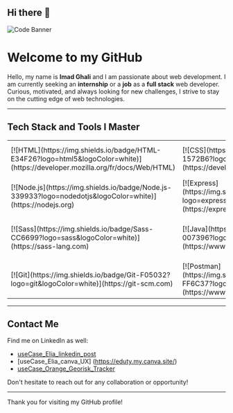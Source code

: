 ## Hi there 👋
![Code Banner](https://source.unsplash.com/1200x300/?code)

# Welcome to my GitHub

Hello, my name is **Imad Ghali** and I am passionate about web development. I am currently seeking an **internship** or a **job** as a **full stack** web developer. Curious, motivated, and always looking for new challenges, I strive to stay on the cutting edge of web technologies.

---

## Tech Stack and Tools I Master

<table>
  <tr>
    <td>[![HTML](https://img.shields.io/badge/HTML-E34F26?logo=html5&logoColor=white)](https://developer.mozilla.org/fr/docs/Web/HTML)</td>
    <td>[![CSS](https://img.shields.io/badge/CSS-1572B6?logo=css3&logoColor=white)](https://developer.mozilla.org/fr/docs/Web/CSS)</td>
    <td>[![JavaScript](https://img.shields.io/badge/JavaScript-F7DF1E?logo=javascript&logoColor=black)](https://developer.mozilla.org/fr/docs/Web/JavaScript)</td>
    <td>[![React](https://img.shields.io/badge/React-61DAFB?logo=react&logoColor=black)](https://reactjs.org)</td>
  </tr>
  <tr>
    <td>[![Node.js](https://img.shields.io/badge/Node.js-339933?logo=nodedotjs&logoColor=white)](https://nodejs.org)</td>
    <td>[![Express](https://img.shields.io/badge/Express-000000?logo=express&logoColor=white)](https://expressjs.com)</td>
    <td>[![C#](https://img.shields.io/badge/C%23-239120?logo=csharp&logoColor=white)](https://docs.microsoft.com/fr-fr/dotnet/csharp/)</td>
    <td>[![PHP](https://img.shields.io/badge/PHP-777BB4?logo=php&logoColor=white)](https://www.php.net)</td>
  </tr>
  <tr>
    <td>[![Sass](https://img.shields.io/badge/Sass-CC6699?logo=sass&logoColor=white)](https://sass-lang.com)</td>
    <td>[![Java](https://img.shields.io/badge/Java-007396?logo=java&logoColor=white)](https://www.java.com)</td>
    <td>[![MySQL](https://img.shields.io/badge/MySQL-4479A1?logo=mysql&logoColor=white)](https://www.mysql.com)</td>
    <td>[![MongoDB](https://img.shields.io/badge/MongoDB-4EA94B?logo=mongodb&logoColor=white)](https://www.mongodb.com)</td>
  </tr>
  <tr>
    <td>[![Git](https://img.shields.io/badge/Git-F05032?logo=git&logoColor=white)](https://git-scm.com)</td>
    <td>[![Postman](https://img.shields.io/badge/Postman-FF6C37?logo=postman&logoColor=white)](https://www.postman.com)</td>
    <td>[![Figma](https://img.shields.io/badge/Figma-F24E1E?logo=figma&logoColor=white)](https://www.figma.com)</td>
    <td></td>
  </tr>
</table>

---

## Contact Me

Find me on LinkedIn as well:

- [useCase_Elia_linkedin_post](https://www.linkedin.com/feed/update/urn:li:activity:7301236089304809472/)
- [useCase_Elia_canva_UX] (https://eduty.my.canva.site/)
- [useCase_Orange_Georisk_Tracker](https://www.linkedin.com/posts/imad-ghali_becode-orangebelgium-orangeishere-activity-7269264726642114561-SlE_?utm_source=share&utm_medium=member_desktop&rcm=ACoAAB-mKUkBfG8BWToM-SWtSJniukLDnIraSaE)

Don't hesitate to reach out for any collaboration or opportunity!

---

Thank you for visiting my GitHub profile!
